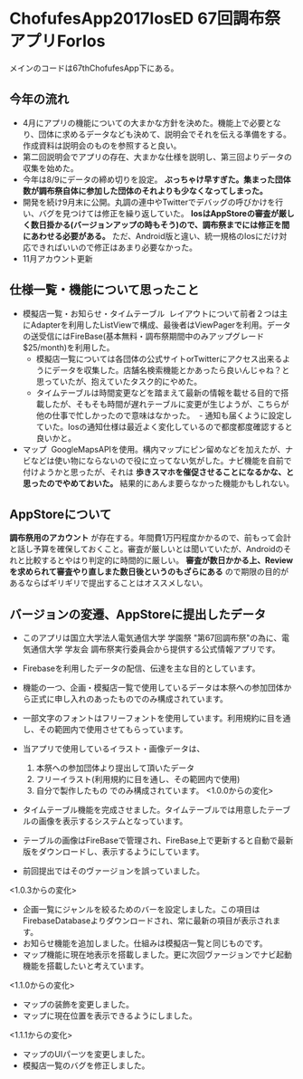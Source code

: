 # ChofufesApp2017IosED 67回調布祭アプリForIos

メインのコードは67thChofufesApp下にある。

## 今年の流れ
- 4月にアプリの機能についての大まかな方針を決めた。機能上で必要となり、団体に求めるデータなども決めて、説明会でそれを伝える準備をする。作成資料は説明会のものを参照すると良い。
- 第二回説明会でアプリの存在、大まかな仕様を説明し、第三回よりデータの収集を始めた。
- 今年は8/9にデータの締め切りを設定。 **ぶっちゃけ早すぎた。集まった団体数が調布祭自体に参加した団体のそれよりも少なくなってしまった。**
- 開発を続け9月末に公開。丸調の連中やTwitterでデバッグの呼びかけを行い、バグを見つけては修正を繰り返していた。 **IosはAppStoreの審査が厳しく数日掛かる(バージョンアップの時もそう)ので、調布祭までには修正を間にあわせる必要がある。** ただ、Android版と違い、統一規格のIosにだけ対応できればいいので修正はあまり必要なかった。
- 11月アカウント更新

## 仕様一覧・機能について思ったこと
- 模擬店一覧・お知らせ・タイムテーブル
  レイアウトについて前者２つは主にAdapterを利用したListViewで構成、最後者はViewPagerを利用。データの送受信にはFireBase(基本無料・調布祭期間中のみアップグレード$25/month)を利用した。
  - 模擬店一覧については各団体の公式サイトorTwitterにアクセス出来るようにデータを収集した。店舗名検索機能とかあったら良いんじゃね？と思っていたが、抱えていたタスク的にやめた。
  - タイムテーブルは時間変更などを踏まえて最新の情報を載せる目的で搭載したが、そもそも時間が遅れテーブルに変更が生じようが、こちらが他の仕事で忙しかったので意味はなかった。
  - 通知も届くように設定していた。Iosの通知仕様は最近よく変化しているので都度都度確認すると良いかと。
- マップ
  GoogleMapsAPIを使用。構内マップにピン留めなどを加えたが、ナビなどは使い物にならないので役に立ってない気がした。ナビ機能を自前で付けようかと思ったが、それは **歩きスマホを催促させることになるかな、と思ったのでやめておいた。** 結果的にあんま要らなかった機能かもしれない。

## AppStoreについて
**調布祭用のアカウント** が存在する。年間費1万円程度かかるので、前もって会計と話し予算を確保しておくこと。審査が厳しいとは聞いていたが、Androidのそれと比較するとやはり判定的に時間的に厳しい。 **審査が数日かかる上、Reviewを求められて審査やり直しまた数日後というのもざらにある** ので期限の目的があるならばギリギリで提出することはオススメしない。

## バージョンの変遷、AppStoreに提出したデータ
- このアプリは国立大学法人電気通信大学 学園祭 "第67回調布祭"の為に、電気通信大学 学友会 調布祭実行委員会から提供する公式情報アプリです。
- Firebaseを利用したデータの配信、伝達を主な目的としています。
- 機能の一つ、企画・模擬店一覧で使用しているデータは本祭への参加団体から正式に申し入れのあったものでのみ構成されています。
- 一部文字のフォントはフリーフォントを使用しています。利用規約に目を通し、その範囲内で使用させてもらっています。

- 当アプリで使用しているイラスト・画像データは、
  1. 本祭への参加団体より提出して頂いたデータ
  2. フリーイラスト(利用規約に目を通し、その範囲内で使用)
  3. 自分で製作したもの
でのみ構成されています。
<1.0.0からの変化>
- タイムテーブル機能を完成させました。タイムテーブルでは用意したテーブルの画像を表示するシステムとなっています。
- テーブルの画像はFireBaseで管理され、FireBase上で更新すると自動で最新版をダウンロードし、表示するようにしています。
- 前回提出ではそのヴァージョンを誤っていました。

<1.0.3からの変化>
- 企画一覧にジャンルを絞るためのバーを設定しました。この項目はFirebaseDatabaseよりダウンロードされ、常に最新の項目が表示されます。
- お知らせ機能を追加しました。仕組みは模擬店一覧と同じものです。
- マップ機能に現在地表示を搭載しました。更に次回ヴァージョンでナビ起動機能を搭載したいと考えています。

<1.1.0からの変化>
- マップの装飾を変更しました。
- マップに現在位置を表示できるようにしました。

<1.1.1からの変化>
- マップのUIパーツを変更しました。
- 模擬店一覧のバグを修正しました。
